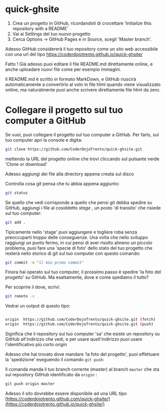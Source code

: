 
# quick-ghsite

1. Crea un progetto in GitHub, ricordandoti di crocettare 'Initialize this repository with a README' 
2. Vai ai Settings del tuo nuovo progetto
3. Cerca Options -> GitHub Pages e in Source, scegli 'Master branch'. 

Adesso GitHub considererà il tuo repository come un sito web accessibile con una url del tipo
https://coderdojotrento.github.io/quick-ghsite/

Fatto ! Già adesso puoi editare il file README.md direttamente online, e anche uploadare nuovi file come per esempio immagini.

Il README.md è scritto in formato MarkDown, e GitHub riuscirà automaticamente a convertirlo al volo in file html 
quando viene visualizzato online, ma naturalmente puoi anche scrivere direttamente file html da zero.


# Collegare il progetto sul tuo computer a GitHub

Se vuoi, puoi collegare il progetto sul tuo computer a GitHub. Per farlo, sul tuo computer apri la console e digita:

```bash
git clone https://github.com/CoderDojoTrento/quick-ghsite.git

```

mettendo la URL del progetto online che trovi cliccando sul pulsante verde 'Clone or download'

Adesso aggiungi dei file alla directory appena creata sul disco

Controlla cosa git pensa che tu abbia appena aggiunto:

```bash
git status
```


Se quello che vedi corrisponde a quello che pensi git debba spedire su GitHub, aggiungi i file al cosiddetto _stage_ , un posto 
'di transito' che risiede sul tuo computer:

```bash
git add .
```

Tipicamente nello 'stage' puoi aggiungere e togliere roba senza preoccuparti troppo delle conseguenze. Una volta che nello 
sviluppo raggiungi un punto fermo, in cui pensi di aver risolto almeno un piccolo problema, puoi fare una 'specie di foto'
 dello stato del tuo progetto che resterà nello storico di git sul tuo computer con questo comando:

```bash
git commit -m "il mio primo commit"
```

Finora hai operato sul tuo computer, il prossimo passo è spedire 'la foto del progetto' su GitHub. Ma esattamente, dove e come
spediamo il tutto?

Per scoprire il dove, scrivi:

```bash
git remote -v

```

Vedrai un output di questo tipo:

```bash

origin  https://github.com/CoderDojoTrento/quick-ghsite.git (fetch)
origin  https://github.com/CoderDojoTrento/quick-ghsite.git (push)

```

Significa che il repository sul tuo computer 'sa' che esiste un repository su GitHub all'indirizzo che vedi, e per 
usare quell'indirizzo puoi usare l'identificativo più corto _origin_


Adesso che hai trovato dove mandare 'la foto del progetto', puoi effettuare la 'spedizione' eseguendo il comando `git push`:

Il comanda manda il tuo branch corrente (master) al branch `master` che sta sul repository GitHub identificato da `origin` :

```bash
git push origin master
```

Adesso il sito dovrebbe essere disponibile ad una URL tipo [https://coderdojotrento.github.com/quick-ghsite/](https://coderdojotrento.github.io/quick-ghsite/)